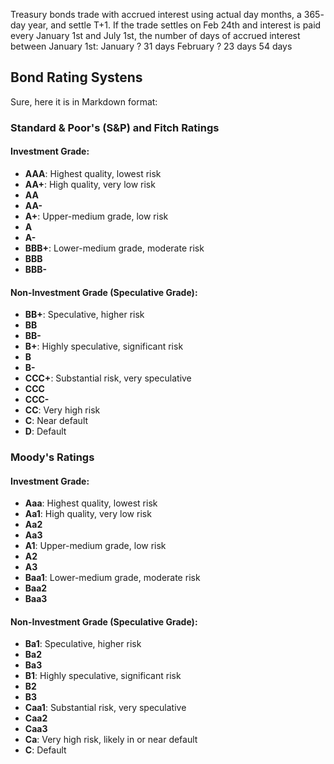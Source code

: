 Treasury bonds trade with accrued interest using actual day months, a 365- day year, and settle T+1. If the trade settles on Feb 24th and interest is paid
every January 1st and July 1st, the number of days of accrued interest between January 1st:
January ? 31 days
February ? 23 days
54 days

## Bond Rating Systens 
Sure, here it is in Markdown format:

### Standard & Poor's (S&P) and Fitch Ratings

#### Investment Grade:
- **AAA**: Highest quality, lowest risk
- **AA+**: High quality, very low risk
- **AA**
- **AA-**
- **A+**: Upper-medium grade, low risk
- **A**
- **A-**
- **BBB+**: Lower-medium grade, moderate risk
- **BBB**
- **BBB-**

#### Non-Investment Grade (Speculative Grade):
- **BB+**: Speculative, higher risk
- **BB**
- **BB-**
- **B+**: Highly speculative, significant risk
- **B**
- **B-**
- **CCC+**: Substantial risk, very speculative
- **CCC**
- **CCC-**
- **CC**: Very high risk
- **C**: Near default
- **D**: Default

### Moody's Ratings

#### Investment Grade:
- **Aaa**: Highest quality, lowest risk
- **Aa1**: High quality, very low risk
- **Aa2**
- **Aa3**
- **A1**: Upper-medium grade, low risk
- **A2**
- **A3**
- **Baa1**: Lower-medium grade, moderate risk
- **Baa2**
- **Baa3**

#### Non-Investment Grade (Speculative Grade):
- **Ba1**: Speculative, higher risk
- **Ba2**
- **Ba3**
- **B1**: Highly speculative, significant risk
- **B2**
- **B3**
- **Caa1**: Substantial risk, very speculative
- **Caa2**
- **Caa3**
- **Ca**: Very high risk, likely in or near default
- **C**: Default
